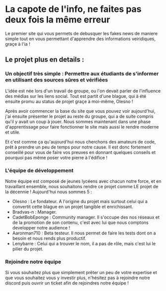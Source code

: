 # La capote de l'info, ne faites pas deux fois la même erreur

Le premier site qui vous permets de debusquer les fakes news de maniere simple tout en vous permettant d'apprendre des informations veiridiques, graçe à l'ia ! 

## Le projet plus en details :

### Un objectif très simple : Permettre aux étudiants de s'informer en utilisant des sources sûres et vérifiées

L'idée est née lors d'un travail de groupe, ou l'on devait parler de l'influence des médias sur les liens social. Tout est partit d'une blague, qui à été ensuite promu au status de projet graçe à moi-même, Olesno !

Après avoir commencer la base du site que vous pouvez voir aujourd'hui, j'ai ensuite présenter le projet au reste du groupe, qui a de suite compris qu'il y avait un coup à jouer. Nous sommes maintenant dans une phase d'apprentissage pour faire fonctionner le site mais aussi le rendre moderne et utile.

Et c'est comme ça qu'aujourd'hui nous cherchons des amateurs de code, prêt à prendre un peu de temps pour notre cause. Il est donc fortement conseillé pour vous de faire vos preuves en donnant quelques conseils et pourquoi pas même poser votre pierre à l'édifice !

### L'équipe de développement

Notre équipe est composé de jeunes lycéens avec chacun notre force, et en travaillant ensemble, nous souhaitons rendre ce projet comme LE projet de la décennie ! Aujourd'hui nous sommes 5 :
- Olesno : Le fondateur. A l'origine du projet mais surtout celui qui a convertit cette blague en un projet tangible et enrichissant.
- Bradvas-n : Manager.
- CadetBobEponge : Community manager. Il s'occupe des nos réseaux et de la promotion de son contenu, c'est avec lui que nous comptons developper notre audience !
- Aaronman710 : Beta testeur. Il nous permet de faire les tests dont on a besoin et nous rends plus productif.
- Lenybarre : Celui qui a trouver le nom, il a pas de rôle, mais c'est lui le pilier du projet.

### Rejoindre notre équipe

Si vous souhaitez plus que simplement prêter un peu de votre expertise et que vous souhaitez vous y investir plus, n'hésitez pas à rejoindre notre discord puis ouvrir un ticket afin de rejoindres notre équipe !
